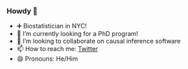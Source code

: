 ### Howdy 🤘

- ➕ Biostatistician in NYC!
- 🌱 I’m currently looking for a PhD program!
- 👯 I’m looking to collaborate on causal inference software
- 📫 How to reach me: [Twitter](https://twitter.com/nickWillyamz)
- 😄 Pronouns: He/Him

<!--
**nt-williams/nt-williams** is a ✨ _special_ ✨ repository because its `README.md` (this file) appears on your GitHub profile.

Here are some ideas to get you started:

- 🔭 I’m currently working on ...
- 🌱 I’m currently learning ...
- 👯 I’m looking to collaborate on ...
- 🤔 I’m looking for help with ...
- 💬 Ask me about ...
- 📫 How to reach me: ...
- 😄 Pronouns: ...
- ⚡ Fun fact: ...
-->
